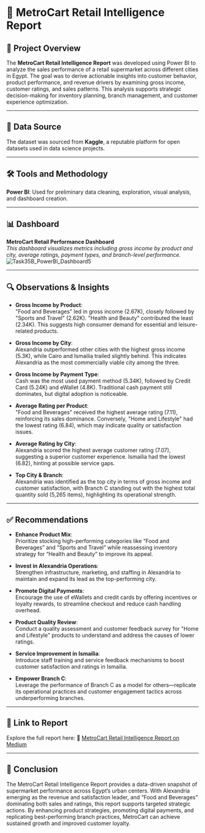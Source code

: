 # 🛒 MetroCart Retail Intelligence Report

## 📌 Project Overview  
The **MetroCart Retail Intelligence Report** was developed using Power BI to analyze the sales performance of a retail supermarket across different cities in Egypt. The goal was to derive actionable insights into customer behavior, product performance, and revenue drivers by examining gross income, customer ratings, and sales patterns. This analysis supports strategic decision-making for inventory planning, branch management, and customer experience optimization.

---

## 📂 Data Source  
The dataset was sourced from **Kaggle**, a reputable platform for open datasets used in data science projects.

---

## 🛠 Tools and Methodology  
**Power BI**: Used for preliminary data cleaning, exploration, visual analysis, and dashboard creation.

---

## 📊 Dashboard  
**MetroCart Retail Performance Dashboard**  
*This dashboard visualizes metrics including gross income by product and city, average ratings, payment types, and branch-level performance.*  
![Task35B_PowerBI_Dashboard5](https://github.com/user-attachments/assets/71a70d1b-f8db-4031-a6c4-b536d78bd1c1)

---

## 🔍 Observations & Insights  

- **Gross Income by Product**:  
  "Food and Beverages" led in gross income (2.67K), closely followed by "Sports and Travel" (2.62K). "Health and Beauty" contributed the least (2.34K). This suggests high consumer demand for essential and leisure-related products.

- **Gross Income by City**:  
  Alexandria outperformed other cities with the highest gross income (5.3K), while Cairo and Ismailia trailed slightly behind. This indicates Alexandria as the most commercially viable city among the three.

- **Gross Income by Payment Type**:  
  Cash was the most used payment method (5.34K), followed by Credit Card (5.24K) and eWallet (4.8K). Traditional cash payment still dominates, but digital adoption is noticeable.

- **Average Rating per Product**:  
  "Food and Beverages" received the highest average rating (7.11), reinforcing its sales dominance. Conversely, "Home and Lifestyle" had the lowest rating (6.84), which may indicate quality or satisfaction issues.

- **Average Rating by City**:  
  Alexandria scored the highest average customer rating (7.07), suggesting a superior customer experience. Ismailia had the lowest (6.82), hinting at possible service gaps.

- **Top City & Branch**:  
  Alexandria was identified as the top city in terms of gross income and customer satisfaction, with Branch C standing out with the highest total quantity sold (5,265 items), highlighting its operational strength.

---

## ✅ Recommendations

- **Enhance Product Mix**:  
  Prioritize stocking high-performing categories like “Food and Beverages” and “Sports and Travel” while reassessing inventory strategy for “Health and Beauty” to improve its appeal.

- **Invest in Alexandria Operations**:  
  Strengthen infrastructure, marketing, and staffing in Alexandria to maintain and expand its lead as the top-performing city.

- **Promote Digital Payments**:  
  Encourage the use of eWallets and credit cards by offering incentives or loyalty rewards, to streamline checkout and reduce cash handling overhead.

- **Product Quality Review**:  
  Conduct a quality assessment and customer feedback survey for "Home and Lifestyle" products to understand and address the causes of lower ratings.

- **Service Improvement in Ismailia**:  
  Introduce staff training and service feedback mechanisms to boost customer satisfaction and ratings in Ismailia.

- **Empower Branch C**:  
  Leverage the performance of Branch C as a model for others—replicate its operational practices and customer engagement tactics across underperforming branches.

---

## 📄 Link to Report  
Explore the full report here: 📂 [MetroCart Retail Intelligence Report on Medium](https://medium.com/@anietiesenyom/metrocart-retail-intelligence-report-741933838214)

---

## 🧾 Conclusion  
The MetroCart Retail Intelligence Report provides a data-driven snapshot of supermarket performance across Egypt’s urban centers. With Alexandria emerging as the revenue and satisfaction leader, and “Food and Beverages” dominating both sales and ratings, this report supports targeted strategic actions. By enhancing product strategies, promoting digital payments, and replicating best-performing branch practices, MetroCart can achieve sustained growth and improved customer loyalty.
